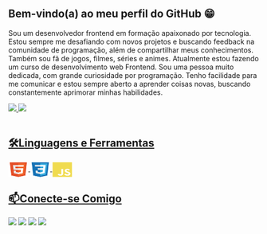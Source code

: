 <h2>Bem-vindo(a) ao meu perfil do GitHub 😁</h2>

<p>Sou um desenvolvedor frontend em formação apaixonado por tecnologia. Estou sempre me desafiando com novos projetos e buscando feedback na comunidade de programação, além de compartilhar meus conhecimentos. Também sou fã de jogos, filmes, séries e animes. Atualmente estou fazendo um curso de desenvolvimento web Frontend. Sou uma pessoa muito dedicada, com grande curiosidade por programação. Tenho facilidade para me comunicar e estou sempre aberto a aprender coisas novas, buscando constantemente aprimorar minhas habilidades.
</p>

 <div>
   <a href="https://github.com/gustavo-gsilva">
   <img height="180em" src="https://github-readme-stats.vercel.app/api?username=gustavo-gsilva&show_icons=true&theme=tokyonight&include_all_commits=true&count_private=true"/>
   <img height="180em" src="https://github-readme-stats.vercel.app/api/top-langs/?username=gustavo-gsilva&layout=compact&langs_count=6&theme=tokyonight"/>
</div>
    
<div style="display: inline_block"><br>
 <h2>🛠️Linguagens e Ferramentas</h2>
 
  <img title="HTML" align="center" alt="HTML" height="30" width="40" src="https://raw.githubusercontent.com/devicons/devicon/master/icons/html5/html5-original.svg">
  <img title="CSS" align="center" alt="CSS" height="30" width="40" src="https://raw.githubusercontent.com/devicons/devicon/master/icons/css3/css3-original.svg">
  <img title="JavaScript" align="center" alt="Js" height="30" width="40" src="https://raw.githubusercontent.com/devicons/devicon/master/icons/javascript/javascript-plain.svg">
</div>

<h2>📫Conecte-se Comigo</h2>

<div>
 <a href="https://mail.google.com/mail/u/0/?tab=rm&ogbl#inbox" target="_blank"><img src="https://img.shields.io/badge/Gmail-D14836?style=for-the-badge&logo=gmail&logoColor=white" target="_blank"></a>
 <a href="https://www.linkedin.com/in/gustavo-silva-564b9a316/" target="_blank"><img src="https://img.shields.io/badge/LinkedIn-0077B5?style=for-the-badge&logo=linkedin&logoColor=white" target="_blank"></a>
 <a href="https://wa.me/93996533802" target="_blank"><img src="https://img.shields.io/badge/WhatsApp-25D366?style=for-the-badge&logo=whatsapp&logoColor=white" target="_blank"></a>
 <a href="https://gustavo-gsilva.github.io/portfolio/" target="_blank"><img src="https://img.shields.io/badge/website-000000?style=for-the-badge&logo=About.me&logoColor=white" target="_blank"></a>
</div>

